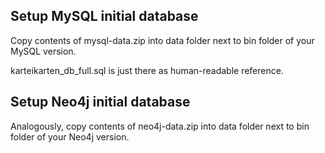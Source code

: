 ## Setup MySQL initial database

Copy contents of mysql-data.zip into data folder next to bin folder of your MySQL version.

karteikarten_db_full.sql is just there as human-readable reference.

## Setup Neo4j initial database

Analogously, copy contents of neo4j-data.zip into data folder next to bin folder of your Neo4j version.